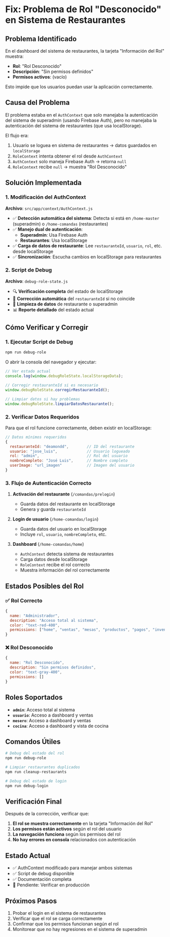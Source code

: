 # Fix: Problema de Rol "Desconocido" en Sistema de Restaurantes

## Problema Identificado

En el dashboard del sistema de restaurantes, la tarjeta "Información del Rol" muestra:
- **Rol**: "Rol Desconocido"
- **Descripción**: "Sin permisos definidos"
- **Permisos activos**: (vacío)

Esto impide que los usuarios puedan usar la aplicación correctamente.

## Causa del Problema

El problema estaba en el `AuthContext` que solo manejaba la autenticación del sistema de superadmin (usando Firebase Auth), pero no manejaba la autenticación del sistema de restaurantes (que usa localStorage).

El flujo era:
1. Usuario se loguea en sistema de restaurantes → datos guardados en `localStorage`
2. `RoleContext` intenta obtener el rol desde `AuthContext`
3. `AuthContext` solo maneja Firebase Auth → retorna `null`
4. `RoleContext` recibe `null` → muestra "Rol Desconocido"

## Solución Implementada

### 1. Modificación del AuthContext

**Archivo**: `src/app/context/AuthContext.js`

- ✅ **Detección automática del sistema**: Detecta si está en `/home-master` (superadmin) o `/home-comandas` (restaurantes)
- ✅ **Manejo dual de autenticación**:
  - **Superadmin**: Usa Firebase Auth
  - **Restaurantes**: Usa localStorage
- ✅ **Carga de datos de restaurante**: Lee `restauranteId`, `usuario`, `rol`, etc. desde localStorage
- ✅ **Sincronización**: Escucha cambios en localStorage para restaurantes

### 2. Script de Debug

**Archivo**: `debug-role-state.js`

- 🔍 **Verificación completa** del estado de localStorage
- 🔧 **Corrección automática** del `restauranteId` si no coincide
- 🧹 **Limpieza de datos** de restaurante o superadmin
- 📊 **Reporte detallado** del estado actual

## Cómo Verificar y Corregir

### 1. Ejecutar Script de Debug

```bash
npm run debug-role
```

O abrir la consola del navegador y ejecutar:

```javascript
// Ver estado actual
console.log(window.debugRoleState.localStorageData);

// Corregir restauranteId si es necesario
window.debugRoleState.corregirRestauranteId();

// Limpiar datos si hay problemas
window.debugRoleState.limpiarDatosRestaurante();
```

### 2. Verificar Datos Requeridos

Para que el rol funcione correctamente, deben existir en localStorage:

```javascript
// Datos mínimos requeridos
{
  restauranteId: "deamondd",        // ID del restaurante
  usuario: "jose_luis",             // Usuario logueado
  rol: "admin",                     // Rol del usuario
  nombreCompleto: "José Luis",      // Nombre completo
  userImage: "url_imagen"           // Imagen del usuario
}
```

### 3. Flujo de Autenticación Correcto

1. **Activación del restaurante** (`/comandas/prelogin`)
   - Guarda datos del restaurante en localStorage
   - Genera y guarda `restauranteId`

2. **Login de usuario** (`/home-comandas/login`)
   - Guarda datos del usuario en localStorage
   - Incluye `rol`, `usuario`, `nombreCompleto`, etc.

3. **Dashboard** (`/home-comandas/home`)
   - `AuthContext` detecta sistema de restaurantes
   - Carga datos desde localStorage
   - `RoleContext` recibe el rol correcto
   - Muestra información del rol correctamente

## Estados Posibles del Rol

### ✅ Rol Correcto
```javascript
{
  name: "Administrador",
  description: "Acceso total al sistema",
  color: "text-red-400",
  permissions: ["home", "ventas", "mesas", "productos", "pagos", "inventario", "reportes"]
}
```

### ❌ Rol Desconocido
```javascript
{
  name: "Rol Desconocido",
  description: "Sin permisos definidos",
  color: "text-gray-400",
  permissions: []
}
```

## Roles Soportados

- **`admin`**: Acceso total al sistema
- **`usuario`**: Acceso a dashboard y ventas
- **`mesero`**: Acceso a dashboard y ventas
- **`cocina`**: Acceso a dashboard y vista de cocina

## Comandos Útiles

```bash
# Debug del estado del rol
npm run debug-role

# Limpiar restaurantes duplicados
npm run cleanup-restaurants

# Debug del estado de login
npm run debug-login
```

## Verificación Final

Después de la corrección, verificar que:

1. **El rol se muestra correctamente** en la tarjeta "Información del Rol"
2. **Los permisos están activos** según el rol del usuario
3. **La navegación funciona** según los permisos del rol
4. **No hay errores en consola** relacionados con autenticación

## Estado Actual

- ✅ AuthContext modificado para manejar ambos sistemas
- ✅ Script de debug disponible
- ✅ Documentación completa
- 🔄 Pendiente: Verificar en producción

## Próximos Pasos

1. Probar el login en el sistema de restaurantes
2. Verificar que el rol se carga correctamente
3. Confirmar que los permisos funcionan según el rol
4. Monitorear que no hay regresiones en el sistema de superadmin
